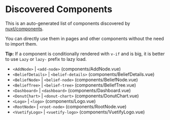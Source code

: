# Discovered Components

This is an auto-generated list of components discovered by [nuxt/components](https://github.com/nuxt/components).

You can directly use them in pages and other components without the need to import them.

**Tip:** If a component is conditionally rendered with `v-if` and is big, it is better to use `Lazy` or `lazy-` prefix to lazy load.

- `<AddNode>` | `<add-node>` (components/AddNode.vue)
- `<BeliefDetails>` | `<belief-details>` (components/BeliefDetails.vue)
- `<BeliefNode>` | `<belief-node>` (components/BeliefNode.vue)
- `<BeliefTree>` | `<belief-tree>` (components/BeliefTree.vue)
- `<Dashboard>` | `<dashboard>` (components/Dashboard.vue)
- `<DonutChart>` | `<donut-chart>` (components/DonutChart.vue)
- `<Logo>` | `<logo>` (components/Logo.vue)
- `<RootNode>` | `<root-node>` (components/RootNode.vue)
- `<VuetifyLogo>` | `<vuetify-logo>` (components/VuetifyLogo.vue)
